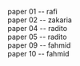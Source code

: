 paper 01 -- rafi <br>
paper 02 -- zakaria<br>
paper 04 -- radito<br>
paper 05 -- radito<br>
paper 09 -- fahmid<br>
paper 10 -- fahmid<br>
